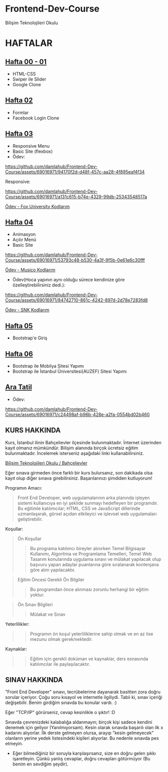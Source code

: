 # Frontend-Dev-Course
Bilişim Teknolojileri Okulu

# HAFTALAR
## [Hafta 00 - 01](https://github.com/damlahub/Frontend-Dev-Course/tree/main/Hafta_0-1)
- HTML-CSS
- Swiper ile Slider
- Google Clone
## [Hafta 02](https://github.com/damlahub/Frontend-Dev-Course/tree/main/Hafta_2)
- Formlar
- Facebook Login Clone
## [Hafta 03](https://github.com/damlahub/Frontend-Dev-Course/tree/main/Hafta_3)
- Responsive Menu
- Basic Site (flexbox)
- Ödev:
  
https://github.com/damlahub/Frontend-Dev-Course/assets/69016971/94170f2d-d48f-457c-aa28-4f895eaf4f34


Responsive:

https://github.com/damlahub/Frontend-Dev-Course/assets/69016971/a131c615-b74e-4329-99db-25343548517a

[Ödev - Fox University Kodlarım](https://github.com/damlahub/Frontend-Dev-Course/tree/main/Odevler/fox-university)
## [Hafta 04](https://github.com/damlahub/Frontend-Dev-Course/tree/main/Hafta_4)
- Animasyon
- Açılır Menü
- Basic Site

https://github.com/damlahub/Frontend-Dev-Course/assets/69016971/53793c48-b530-4a3f-9f5b-0e61e6c30fff

[Ödev - Musico Kodlarım](https://github.com/damlahub/Frontend-Dev-Course/tree/main/Odevler/musico)
- Ödev(Hoca yapının aynı olduğu sürece kendinize göre özelleştirebilirsiniz dedi.):
  
https://github.com/damlahub/Frontend-Dev-Course/assets/69016971/84742710-861c-4242-897d-2d78e7283fd8

[Ödev - SNK Kodlarım](https://github.com/damlahub/Frontend-Dev-Course/tree/main/Odevler/snk)

## [Hafta 05](https://github.com/damlahub/Frontend-Dev-Course/tree/main/Hafta_5)
- Bootstrap'e Giriş
## [Hafta 06](https://github.com/damlahub/Frontend-Dev-Course/tree/main/Hafta_6)
- Bootstrap ile Mobilya Sitesi Yapımı
- Bootstrap ile İstanbul Üniversitesi(AUZEF) Sitesi Yapımı
## [Ara Tatil](https://github.com/damlahub/Frontend-Dev-Course/tree/main/Odevler/medium)
- Ödev:
  
https://github.com/damlahub/Frontend-Dev-Course/assets/69016971/c24498af-b96b-428e-a2fa-0554bd02b460

## KURS HAKKINDA
Kurs, İstanbul ilinin Bahçelievler ilçesinde bulunmaktadır. İnternet üzerinden kayıt olmanız mümkündür. Bilişim alanında birçok ücretsiz eğitim bulunmaktadır. İncelemek isterseniz aşağıdaki linki kullanabilirsiniz.

[Bilişim Teknolojileri Okulu / Bahçelievler](https://enstitu.ibb.istanbul/portal/kurs_icerik.aspx?KursMerkezi=1076)

Eğer sınava girmeden önce farklı bir kurs bulursanız, son dakikada olsa kayıt olup diğer sınava girebilirsiniz. Başarılarınızı şimdiden kutluyorum!

Programın Amacı:
> Front End Developer, web uygulamalarının arka planında işleyen sistemi kullanıcıya en iyi şekilde sunmayı hedefleyen bir programdır. Bu eğitimle katılımcılar; HTML, CSS ve JavaScript dillerinde uzmanlaşarak, görsel açıdan etkileyici ve işlevsel web uygulamaları geliştirebilir.

Koşullar:
> Ön Koşullar
>> Bu programa katılımcı bireyler alınırken Temel Bilgisayar Kullanımı, Algoritma ve Programlama Temelleri, Temel Web Tasarım konularında uygulama sınavı ve mülakat yapılacak olup başvuru yapan adaylar puanlarına göre sıralanarak kontenjana göre alım yapılacaktır. 

> Eğitim Öncesi Gerekli Ön Bilgiler
>> Bu programdan önce alınması zorunlu herhangi bir eğitim yoktur.

> Ön Sınav Bilgileri
>> Mülakat ve Sınav

Yeterlilikler:
>> Programın ön koşul yeterliliklerine sahip olmak ve en az lise mezunu olmak gerekmektedir.

Kaynaklar:
>> Eğitim için gerekli doküman ve kaynaklar, ders esnasında katılımcılar ile paylaşılacaktır.

## SINAV HAKKINDA
"Front End Developer" sınavı, tecrübelerime dayanarak basitten zora doğru sorular içeriyor. Çoğu soru kısayol ve internetle ilgiliydi. Tabii ki, sınav içeriği değişebilir. Benim girdiğim sınavda bu konular vardı. :)

Eğer "TCP/IP" görürseniz, cevap kesinlikle o şıktır! :D

Sınavda çevrenizdeki kalabalığa aldanmayın; birçok kişi sadece kendini denemek için geliyor (Yanılmıyorsam). Kesin olarak sınavda başarılı olan ilk x kadarını alıyorlar. İlk derste gelmeyen olursa, arayıp "kesin gelmeyecek" olanların yerine yedek listesindeki kişileri alıyorlar. Bu nedenle sınavda pes etmeyin.
* Eğer bilmediğiniz bir soruyla karşılaşırsanız, size en doğru gelen şıkkı işaretleyin. Çünkü yanlış cevaplar, doğru cevapları götürmüyor (Bu benim en sevdiğim şeydir).
